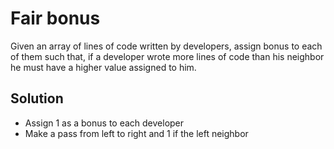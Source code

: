 # Fair bonus
Given an array of lines of code written by developers, assign bonus to each of them such that, if a developer wrote more lines of code than his neighbor he must have a higher value assigned to him.

## Solution
- Assign 1 as a bonus to each developer
- Make a pass from left to right and 1 if the left neighbor 